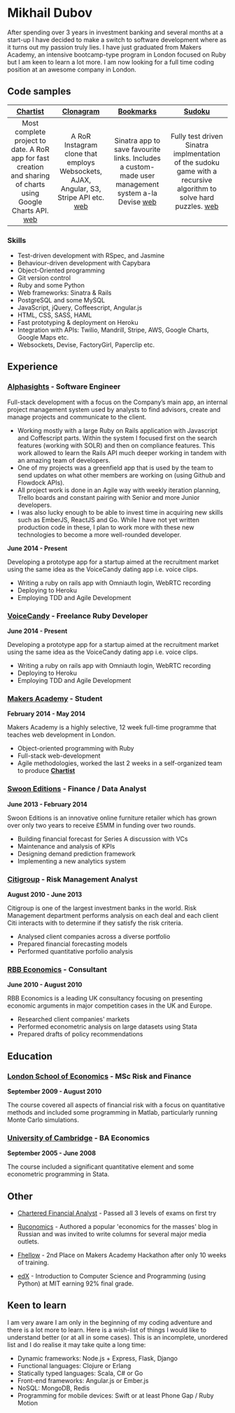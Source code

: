 # Mikhail Dubov

After spending over 3 years in investment banking and several months at a start-up I have decided to make a switch to software development where as it turns out my passion truly lies. I have just graduated from Makers Academy, an intensive bootcamp-type program in London focused on Ruby but I am keen to learn a lot more. I am now looking for a full time coding position at an awesome company in London.   


## Code samples

| [Chartist](https://github.com/duboff/chartist)  | [Clonagram](https://github.com/duboff/clonagram) | [Bookmarks](https://github.com/duboff/bookmark-manager) | [Sudoku](https://github.com/duboff/Sudoku-web-version) |
| :-----------: | :-----------: | :-----------: | :-----------:|
| Most complete project to date. A RoR app for fast creation and sharing of charts using Google Charts API. [web](https://charti.st)   | A RoR Instagram clone that employs Websockets, AJAX, Angular, S3, Stripe API etc. [web](https://clonagram.herokuapp.com) | Sinatra app to save favourite links. Includes a custom-made user management system a-la Devise [web](https://bookmark-manager-duboff.herokuapp.com)| Fully test driven Sinatra implmentation of the sudoku game with a recursive algorithm to solve hard puzzles. [web](http://sudoku-game-duboff.herokuapp.com/) |


### Skills

* Test-driven development with RSpec, and Jasmine
* Behaviour-driven development with Capybara
* Object-Oriented programming
* Git version control
* Ruby and some Python
* Web frameworks: Sinatra & Rails
* PostgreSQL and some MySQL
* JavaScript, jQuery, Coffeescript, Angular.js
* HTML, CSS, SASS, HAML
* Fast prototyping & deployment on Heroku
* Integration with APIs: Twilio, Mandrill, Stripe, AWS, Google Charts, Google Maps etc.
* Websockets, Devise, FactoryGirl, Paperclip etc.

## Experience

### [Alphasights](http://www.alphasights.com/) - Software Engineer

Full-stack development with a focus on the Company’s main app, an internal project management system used by analysts to find advisors, create and manage projects and communicate to the client.
* Working mostly with a large Ruby on Rails application with Javascript and Coffescript parts. Within the system I focused first on the search features (working with SOLR) and then on compliance features. This work allowed to learn the Rails API much deeper working in tandem with an amazing team of developers.
* One of my projects was a greenfield app that is used by the team to send updates on what other members are working on (using Github and Flowdock APIs).
* All project work is done in an Agile way with weekly iteration planning, Trello boards and constant pairing with Senior and more Junior developers.
* I was also lucky enough to be able to invest time in acquiring new skills such as EmberJS, ReactJS and Go. While I have not yet written production code in these, I plan to work more with these new technologies to become a more well-rounded developer.


**June 2014 - Present**

Developing a prototype app for a startup aimed at the recruitment market using the same idea as the VoiceCandy dating app i.e. voice clips.

* Writing a ruby on rails app with Omniauth login, WebRTC recording
* Deploying to Heroku
* Employing TDD and Agile Development

### [VoiceCandy](http://www.voicecandy.com/) - Freelance Ruby Developer

**June 2014 - Present**

Developing a prototype app for a startup aimed at the recruitment market using the same idea as the VoiceCandy dating app i.e. voice clips.

* Writing a ruby on rails app with Omniauth login, WebRTC recording
* Deploying to Heroku
* Employing TDD and Agile Development

### [Makers Academy](http://www.makersacademy.com/) - Student

**February 2014 - May 2014**

Makers Academy is a highly selective, 12 week full-time programme that teaches web development in London.

* Object-oriented programming with Ruby
* Full-stack web-development
* Agile methodologies, worked the last 2 weeks in a self-organized team to
 produce **[Chartist](http://charti.st/)**


### [Swoon Editions](https://www.swooneditions.com/) - Finance / Data Analyst

 **June 2013 - February 2014**

Swoon Editions is an innovative online furniture retailer which has grown over only two years to receive £5MM in funding over two rounds.

* Building financial forecast for Series A discussion with VCs
* Maintenance and analysis of KPIs
* Designing demand prediction framework
* Implementing a new analytics system


### [Citigroup](http://www.citi.com/) - Risk Management Analyst

**August 2010 - June 2013**

Citigroup is one of the largest investment banks in the world. Risk Management department performs analysis on each deal and each client Citi interacts with to determine if they satisfy the risk criteria.

* Analysed client companies across a diverse portfolio
* Prepared financial forecasting models
* Performed quantitative porfolio analysis

### [RBB Economics](http://www.rbbeconomics.com/) - Consultant

**June 2010 - August 2010**

RBB Economics is a leading UK consultancy focusing on presenting economic arguments in major competition cases in the UK and Europe.

* Researched client companies' markets
* Performed econometric analysis on large datasets using Stata
* Prepared drafts of policy recommendations

## Education

### [London School of Economics](http://www.lse.ac.uk/) - MSc Risk and Finance

**September 2009 - August 2010**

The course covered all aspects of financial risk with a focus on quantitative methods and included some programming in Matlab, particularly running Monte Carlo simulations.

### [University of Cambridge](http://www.cam.ac.uk/) - BA Economics

**September 2005 - June 2008**

The course included a significant quantitative element and some econometric programming in Stata.


## Other

* [Chartered Financial Analyst](https://www.cfainstitute.org) - Passed all 3 levels of exams on first try

* [Ruconomics](http://www.ruconomics.com/) - Authored a popular 'economics for the masses' blog in Russian and was invited to write columns for several major media outlets.

* [Fhellow](https://github.com/duboff/fhellow) - 2nd Place on Makers Academy Hackathon after only 10 weeks of training.

* [edX](https://s3.amazonaws.com/verify.edx.org/downloads/d20e82d7d84140c6a0a444a38447f48a/Certificate.pdf) - Introduction to Computer Science and Programming (using Python) at MIT earning 92% final grade.

## Keen to learn
I am very aware I am only in the beginning of my coding adventure and there is a lot more to learn. Here is a wish-list of things I would like to understand better (or at all in some cases). This is an incomplete, unordered list and I do realise it may take quite a long time:

* Dynamic frameworks: Node.js + Express, Flask, Django
* Functional languages: Clojure or Erlang
* Statically typed languages: Scala, C# or Go
* Front-end frameworks: Angular.js or Ember.js
* NoSQL: MongoDB, Redis
* Programming for mobile devices: Swift or at least Phone Gap / Ruby Motion

